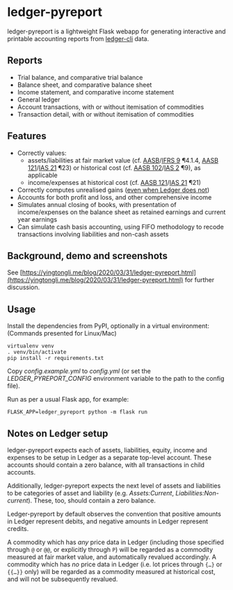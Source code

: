 # ledger-pyreport

ledger-pyreport is a lightweight Flask webapp for generating interactive and printable accounting reports from [ledger-cli](https://www.ledger-cli.org/) data.

## Reports

* Trial balance, and comparative trial balance
* Balance sheet, and comparative balance sheet
* Income statement, and comparative income statement
* General ledger
* Account transactions, with or without itemisation of commodities
* Transaction detail, with or without itemisation of commodities

## Features

* Correctly values:
	* assets/liabilities at fair market value (cf. [AASB](https://www.aasb.gov.au/admin/file/content105/c9/AASB9_12-14_COMPdec17_01-19.pdf)/[IFRS 9](http://eifrs.ifrs.org/eifrs/bnstandards/en/IFRS9.pdf) ¶4.1.4, [AASB 121](https://www.aasb.gov.au/admin/file/content105/c9/AASB121_08-15_COMPfeb16_01-19.pdf)/[IAS 21](http://eifrs.ifrs.org/eifrs/bnstandards/en/IAS21.pdf) ¶23) or historical cost (cf. [AASB 102](https://www.aasb.gov.au/admin/file/content105/c9/AASB102_07-15_COMPdec16_01-19.pdf)/[IAS 2](http://eifrs.ifrs.org/eifrs/bnstandards/en/IAS2.pdf) ¶9), as applicable
	* income/expenses at historical cost (cf. [AASB 121](https://www.aasb.gov.au/admin/file/content105/c9/AASB121_08-15_COMPfeb16_01-19.pdf)/[IAS 21](http://eifrs.ifrs.org/eifrs/bnstandards/en/IAS21.pdf) ¶21)
* Correctly computes unrealised gains ([even when Ledger does not](https://yingtongli.me/blog/2020/03/31/ledger-gains.html))
* Accounts for both profit and loss, and other comprehensive income
* Simulates annual closing of books, with presentation of income/expenses on the balance sheet as retained earnings and current year earnings
* Can simulate cash basis accounting, using FIFO methodology to recode transactions involving liabilities and non-cash assets

## Background, demo and screenshots

See [https://yingtongli.me/blog/2020/03/31/ledger-pyreport.html](https://yingtongli.me/blog/2020/03/31/ledger-pyreport.html) for further discussion.

## Usage

Install the dependencies from PyPI, optionally in a virtual environment: (Commands presented for Linux/Mac)

```
virtualenv venv
. venv/bin/activate
pip install -r requirements.txt
```

Copy *config.example.yml* to *config.yml* (or set the *LEDGER_PYREPORT_CONFIG* environment variable to the path to the config file).

Run as per a usual Flask app, for example:

```
FLASK_APP=ledger_pyreport python -m flask run
```

## Notes on Ledger setup

ledger-pyreport expects each of assets, liabilities, equity, income and expenses to be setup in Ledger as a separate top-level account. These accounts should contain a zero balance, with all transactions in child accounts.

Additionally, ledger-pyreport expects the next level of assets and liabilities to be categories of asset and liability (e.g. *Assets:Current*, *Liabilities:Non-current*). These, too, should contain a zero balance.

Ledger-pyreport by default observes the convention that positive amounts in Ledger represent debits, and negative amounts in Ledger represent credits.

A commodity which has *any* price data in Ledger (including those specified through `@` or `@@`, or explicitly through `P`) will be regarded as a commodity measured at fair market value, and automatically revalued accordingly. A commodity which has *no* price data in Ledger (i.e. lot prices through `{…}` or `{{…}}` only) will be regarded as a commodity measured at historical cost, and will not be subsequently revalued.

